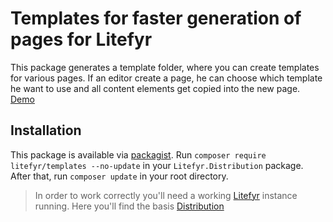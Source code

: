 # Templates for faster generation of pages for Litefyr

This package generates a template folder, where you can create templates for various pages. If an editor create a page,
he can choose which template he want to use and all content elements get copied into the new page.
[Demo](https://elements.litefyr.io/templates)

## Installation

This package is available via [packagist]. Run `composer require litefyr/templates --no-update` in your
`Litefyr.Distribution` package. After that, run `composer update` in your root directory.

> In order to work correctly you'll need a working [Litefyr] instance running. Here you'll find the basis [Distribution]

[litefyr]: https://litefyr.io
[distribution]: https://github.com/Litefyr/Distribution
[packagist]: https://packagist.org/packages/litefyr/templates
